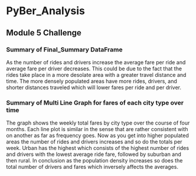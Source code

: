 # PyBer_Analysis

## Module 5 Challenge
### Summary of Final_Summary DataFrame

As the number of rides and drivers increase the average fare per ride and average fare per driver decreases. This could 
be due to the fact that the rides take place in a more desolate area with a greater travel distance and time. The more 
densely populated areas have more rides, drivers, and shorter distances traveled which will lower fares per ride and per driver.

### Summary of Multi Line Graph for fares of each city type over time

The graph shows the weekly total fares by city type over the course of four months. Each line plot is similar in the sense that 
are rather consistent with on another as far as frequency goes. Now as you get into higher populated areas the number of rides 
and drivers increases and so do the totals per week. Urban has the highest which consists of the highest number of rides and 
drivers with the lowest average ride fare, followed by suburban and then rural. In conclusion as the population density 
increases so does the total number of drivers and fares which inversely affects the averages. 
